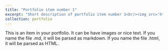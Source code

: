 ```yaml
---
title: "Portfolio item number 1"
excerpt: "Short description of portfolio item number 1<br/><img src='https://ZhuCY-99.github.io/academicpage///images/port2Fig0.jpg'>"
collection: portfolio
---
```


This is an item in your portfolio. It can be have images or nice text. If you name the file .md, it will be parsed as markdown. If you name the file .html, it will be parsed as HTML. 
